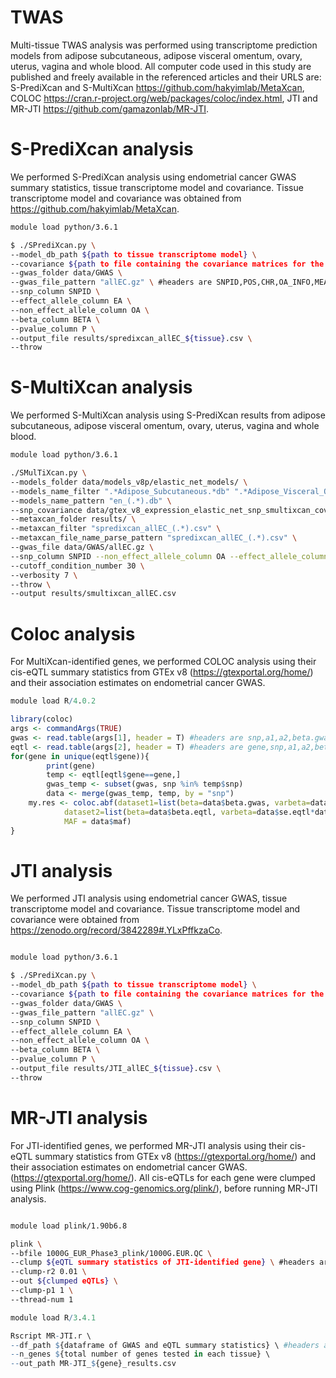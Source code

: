 # TWAS
Multi-tissue TWAS analysis was performed using transcriptome prediction models from adipose subcutaneous, adipose visceral omentum, ovary, uterus, vagina and whole blood.
All computer code used in this study are published and freely available in the referenced articles and their URLS are:
S-PrediXcan and S-MultiXcan https://github.com/hakyimlab/MetaXcan, 
COLOC https://cran.r-project.org/web/packages/coloc/index.html, 
JTI and MR-JTI https://github.com/gamazonlab/MR-JTI.

# S-PrediXcan analysis
We performed S-PrediXcan analysis using endometrial cancer GWAS summary statistics, tissue transcriptome model and covariance. 
Tissue transcriptome model and covariance was obtained from https://github.com/hakyimlab/MetaXcan. 

```bash
module load python/3.6.1

$ ./SPrediXcan.py \
--model_db_path ${path to tissue transcriptome model} \
--covariance ${path to file containing the covariance matrices for the SNP dosage and transcriptome} \
--gwas_folder data/GWAS \
--gwas_file_pattern "allEC.gz" \ #headers are SNPID,POS,CHR,OA_INFO,MEAN_EAF,EA,OA,BETA,SE,P,N
--snp_column SNPID \
--effect_allele_column EA \
--non_effect_allele_column OA \
--beta_column BETA \
--pvalue_column P \
--output_file results/spredixcan_allEC_${tissue}.csv \
--throw 
```

# S-MultiXcan analysis
We performed S-MultiXcan analysis using S-PrediXcan results from adipose subcutaneous, adipose visceral omentum, ovary, uterus, vagina and whole blood.

```bash
module load python/3.6.1

./SMulTiXcan.py \
--models_folder data/models_v8p/elastic_net_models/ \
--models_name_filter ".*Adipose_Subcutaneous.*db" ".*Adipose_Visceral_Omentum.*db" ".*Ovary.*db" ".*Uterus.*db" ".*Vagina.*db" ".*Whole_Blood.*db" \
--models_name_pattern "en_(.*).db" \
--snp_covariance data/gtex_v8_expression_elastic_net_snp_smultixcan_covariance.txt.gz \ #gtex_v8_expression_elastic_net_snp_smultixcan_covariance.txt.gz was obtained from https://github.com/hakyimlab/MetaXcan
--metaxcan_folder results/ \
--metaxcan_filter "spredixcan_allEC_(.*).csv" \
--metaxcan_file_name_parse_pattern "spredixcan_allEC_(.*).csv" \
--gwas_file data/GWAS/allEC.gz \
--snp_column SNPID --non_effect_allele_column OA --effect_allele_column EA --beta_column BETA --pvalue_column P --se_column SE \
--cutoff_condition_number 30 \
--verbosity 7 \
--throw \
--output results/smultixcan_allEC.csv
```

# Coloc analysis
For MultiXcan-identified genes, we performed COLOC analysis using their cis-eQTL summary statistics from GTEx v8 (https://gtexportal.org/home/) and their association estimates on endometrial cancer GWAS.

```R
module load R/4.0.2

library(coloc)
args <- commandArgs(TRUE)
gwas <- read.table(args[1], header = T) #headers are snp,a1,a2,beta.gwas,se.gwas,p.gwas
eqtl <- read.table(args[2], header = T) #headers are gene,snp,a1,a2,beta.eqtl,se.eqtl,p.eqtl
for(gene in unique(eqtl$gene)){
        print(gene)
        temp <- eqtl[eqtl$gene==gene,]
        gwas_temp <- subset(gwas, snp %in% temp$snp)
        data <- merge(gwas_temp, temp, by = "snp")
	my.res <- coloc.abf(dataset1=list(beta=data$beta.gwas, varbeta=data$se.gwas*data$se.gwas, N=121885,s=0.10588669647,type="cc"), 
		    dataset2=list(beta=data$beta.eqtl, varbeta=data$se.eqtl*data$se.eqtl, N=${sample size}, type = "quant"), 
		    MAF = data$maf)
}
```


# JTI analysis 
We performed JTI analysis using endometrial cancer GWAS, tissue transcriptome model and covariance.
Tissue transcriptome model and covariance were obtained from https://zenodo.org/record/3842289#.YLxPffkzaCo.

```bash

module load python/3.6.1

$ ./SPrediXcan.py \
--model_db_path ${path to tissue transcriptome model} \
--covariance ${path to file containing the covariance matrices for the SNP dosage and transcriptome} \
--gwas_folder data/GWAS \
--gwas_file_pattern "allEC.gz" \
--snp_column SNPID \
--effect_allele_column EA \
--non_effect_allele_column OA \
--beta_column BETA \
--pvalue_column P \
--output_file results/JTI_allEC_${tissue}.csv \
--throw 
```

# MR-JTI analysis
For JTI-identified genes, we performed MR-JTI analysis using their cis-eQTL summary statistics from GTEx v8 (https://gtexportal.org/home/) and their association estimates on endometrial cancer GWAS. (https://gtexportal.org/home/).
All cis-eQTLs for each gene were clumped using Plink (https://www.cog-genomics.org/plink/), before running MR-JTI analysis. 


```bash

module load plink/1.90b6.8

plink \
--bfile 1000G_EUR_Phase3_plink/1000G.EUR.QC \
--clump ${eQTL summary statistics of JTI-identified gene} \ #headers are SNP,CHR,bp,A1,A2,beta,se,P
--clump-r2 0.01 \
--out ${clumped eQTLs} \
--clump-p1 1 \
--thread-num 1

```

```R
module load R/3.4.1

Rscript MR-JTI.r \
--df_path ${dataframe of GWAS and eQTL summary statistics} \ #headers are rsid, effect_allele_gwas, ldscore, eqtl_beta, eqtl_se, eqtl_p, gwas_beta, gwas_se, gwas_p
--n_genes ${total number of genes tested in each tissue} \
--out_path MR-JTI_${gene}_results.csv

```

